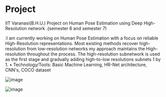 # Project
IIT Varanasi(B.H.U.) Project on Human Pose Estimation using Deep High-Resolution network .(semester 6 and semester 7)


:I am currently working on Human Pose Estimation with a focus on reliable
High-Resolution representations. Most existing methods recover high-resolution from low-resolution
networks my approach maintains the High-resolution throughout the process. The high-resolution
subnetwork is used as the first stage and gradually adding high-to-low resolutions subnets 1 by 1.
• Technology/Tools: Basic Machine Learning, HR-Net architecture, CNN's, COCO dataset


![image](https://user-images.githubusercontent.com/44118554/98207883-5ba92580-1f62-11eb-94e5-7e5204deeb23.png)

![image](https://user-images.githubusercontent.com/44118554/98208087-b3479100-1f62-11eb-8889-21146c9e5784.png)


